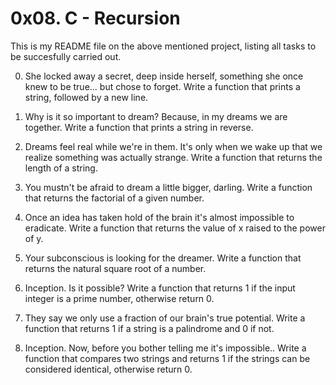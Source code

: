 # 0x08. C - Recursion

This is my README file on the above mentioned project, listing all tasks to be succesfully carried out.

0. She locked away a secret, deep inside herself, something she once knew to be true... but chose to forget.
Write a function that prints a string, followed by a new line.

1. Why is it so important to dream? Because, in my dreams we are together.
Write a function that prints a string in reverse.

2. Dreams feel real while we're in them. It's only when we wake up that we realize something was actually strange.
Write a function that returns the length of a string.

3. You mustn't be afraid to dream a little bigger, darling.
Write a function that returns the factorial of a given number.

4. Once an idea has taken hold of the brain it's almost impossible to eradicate.
Write a function that returns the value of x raised to the power of y.

5. Your subconscious is looking for the dreamer.
Write a function that returns the natural square root of a number.

6. Inception. Is it possible?
Write a function that returns 1 if the input integer is a prime number, otherwise return 0.

7. They say we only use a fraction of our brain's true potential.
Write a function that returns 1 if a string is a palindrome and 0 if not.

8. Inception. Now, before you bother telling me it's impossible..
Write a function that compares two strings and returns 1 if the strings can be considered identical, otherwise return 0.
